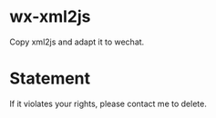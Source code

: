 wx-xml2js
===========

Copy xml2js and adapt it to wechat.

Statement
===========
If it violates your rights, please contact me to delete.